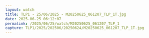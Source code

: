 ```yaml
---
layout: watch
title: TLP1 - 25/06/2025 - M20250625_061207_TLP_1T.jpg
date: 2025-06-25 06:12:07
permalink: /2025/06/25/watch/M20250625_061207_TLP_1
capture: TLP1/2025/202506/20250624/M20250625_061207_TLP_1T.jpg
---
```

